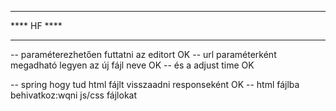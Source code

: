 ************
**** HF ****
************
-- paraméterezhetően futtatni az editort                    OK
-- url paraméterként megadható legyen az új fájl neve       OK
-- és a adjust time                                         OK

-- spring hogy tud html fájlt visszaadni responseként       OK
-- html fájlba behivatkoz:wqni js/css fájlokat